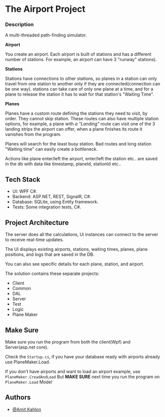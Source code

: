
# The Airport Project

### Description
A multi-threaded path-finding simulator.

**Airport**

You create an airport. Each airport is built of stations and has a different number of stations. For example, an airport can have 3 "runway" stations).

**Stations**

Stations have connections to other stations, so planes in a station can only travel from one station to another only if they are connected(connection can be one way).
stations can take care of only one plane at a time, and for a plane to release the station it has to wait for that station's "Waiting Time".

**Planes** 

Planes have a custom route defining the stations they need to visit, by order. They cannot skip station.
These routes can also have multiple station options, for example, a plane with *a "Landing"* route can visit one of the 3 landing strips the airport can offer, when a plane finishes its route it vanishes from the program.

Planes will search for the least busy station. Bad routes and long station "Waiting time" can easily create a bottleneck.

Actions like plane enter/left the airport, enter/left the station etc.. are saved in the db with data like timestamp, planeId, stationId etc..

## Tech Stack

- UI: WPF C#.
- Backend: ASP.NET, REST, SignalR, C#.
- Database: SQLite, using Entity framework.
- Tests: Some integration tests, C#.


## Project Architecture

The server does all the calculations, Ui instances can connect to the server to receive real-time updates.

The UI displays existing airports, stations, waiting times, planes, plane positions, and logs that are saved in the DB.

You can also see specific details for each plane, station, and airport.

The solution contains these separate projects: 
- Client
- Common
- DAL
- Server
- Test
- Logic
- Plane Maker


## Make Sure

Make sure you run the program from both the client(Wpf) and Server(asp.net core).

Check the `Startup.cs`, if you have your database ready with airports already use PlaneMaker.Load.

If you don't have airports and want to load an airport example, use `PlaneMaker.CreadAndLoad` But **MAKE SURE** next time you run the program on `PlaneMaker.Load` Mode!
## Authors

- [@Amit Kahlon](https://www.github.com/amitkahlon)

